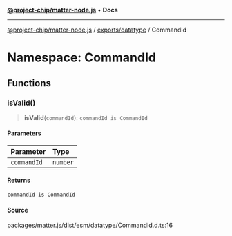 [**@project-chip/matter-node.js**](../../../../README.md) • **Docs**

***

[@project-chip/matter-node.js](../../../../modules.md) / [exports/datatype](../../README.md) / CommandId

# Namespace: CommandId

## Functions

### isValid()

> **isValid**(`commandId`): `commandId is CommandId`

#### Parameters

| Parameter | Type |
| :------ | :------ |
| `commandId` | `number` |

#### Returns

`commandId is CommandId`

#### Source

packages/matter.js/dist/esm/datatype/CommandId.d.ts:16
